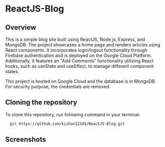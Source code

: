 # ReactJS-Blog

## Overview

This is a simple blog site built using ReactJS, Node.js, Express, and MongoDB. The project showcases a home page and renders articles using React components. It incorporates login/logout functionality through Firebase authentication and is deployed on the Google Cloud Platform. Additionally, it features an "Add Comments" functionality utilizing React hooks, such as useState and useEffect, to manage different component states.

This project is hosted on Google Cloud and the database is in MongoDB. For security purpose, the credentials are removed.

## Cloning the repository

To clone this repository, run following command in your terminal:

```bash
  git https://github.com/kishan12345/ReactJS-Blog.git
```

## Screenshots

